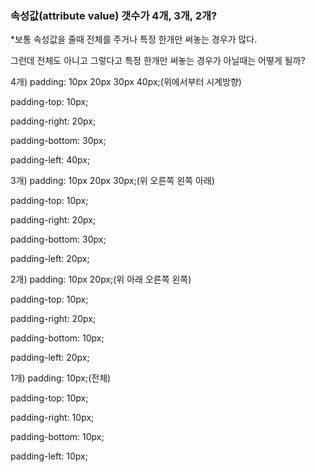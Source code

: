 ### 속성값(attribute value) 갯수가 4개, 3개, 2개?

\*보통 속성값을 줄때 전체를 주거나 특정 한개만 써놓는 경우가 많다.

그런데 전체도 아니고 그렇다고 특정 한개만 써놓는 경우가 아닐때는 어떻게 될까?



4개) padding: 10px 20px 30px 40px;(위에서부터 시계방향)

padding-top: 10px;

padding-right: 20px;

padding-bottom: 30px;

padding-left: 40px;



3개) padding: 10px 20px 30px;(위 오른쪽 왼쪽 아래)

padding-top: 10px;

padding-right: 20px;

padding-bottom: 30px;

padding-left: 20px;



2개) padding: 10px 20px;(위 아래 오른쪽 왼쪽)

padding-top: 10px;

padding-right: 20px;

padding-bottom: 10px;

padding-left: 20px;

 

1개) padding: 10px;(전체)

padding-top: 10px;

padding-right: 10px;

padding-bottom: 10px;

padding-left: 10px;

